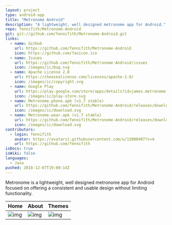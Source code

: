 ```yaml
---
layout: project
type: android-app
title: "Metronome Android"
description: "A lightweight, well designed metronome app for Android."
repo: fennifith/Metronome-Android
git: git://github.com/fennifith/Metronome-Android.git
links:
  - name: GitHub
    url: https://github.com/fennifith/Metronome-Android
    icon: https://github.com/favicon.ico
  - name: Issues
    url: https://github.com/fennifith/Metronome-Android/issues
    icon: /images/ic/bug.svg
  - name: Apache License 2.0
    url: https://choosealicense.com/licenses/apache-2.0/
    icon: /images/ic/copyright.svg
  - name: Google Play
    url: https://play.google.com/store/apps/details?id=james.metronome
    icon: /images/ic/play-store.svg
  - name: Metronome.phone.apk (v1.7 stable)
    url: https://github.com/fennifith/Metronome-Android/releases/download/v1.7/Metronome.phone.apk
    icon: /images/ic/download.svg
  - name: Metronome.wear.apk (v1.7 stable)
    url: https://github.com/fennifith/Metronome-Android/releases/download/v1.7/Metronome.wear.apk
    icon: /images/ic/download.svg
contributors:
  - login: fennifith
    avatar: https://avatars1.githubusercontent.com/u/13000407?v=4
    url: https://github.com/fennifith
isDocs: true
isWiki: false
languages:
  - Java
pushed: 2018-12-07T19:00:14Z
---
```


Metronome is a lightweight, well designed metronome app for Android focused on offering a consistent and usable design without limiting functionality.

| Home   | About  | Themes |
|--------|--------|--------|
|![img](https://raw.githubusercontent.com/fennifith/Metronome-Android/master/./.github/images/main.png?raw=true)|![img](https://raw.githubusercontent.com/fennifith/Metronome-Android/master/./.github/images/about.png?raw=true)|![img](https://raw.githubusercontent.com/fennifith/Metronome-Android/master/./.github/images/theme.png?raw=true)|
